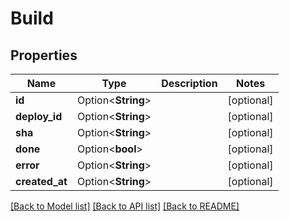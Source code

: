 # Build

## Properties

Name | Type | Description | Notes
------------ | ------------- | ------------- | -------------
**id** | Option<**String**> |  | [optional]
**deploy_id** | Option<**String**> |  | [optional]
**sha** | Option<**String**> |  | [optional]
**done** | Option<**bool**> |  | [optional]
**error** | Option<**String**> |  | [optional]
**created_at** | Option<**String**> |  | [optional]

[[Back to Model list]](../README.md#documentation-for-models) [[Back to API list]](../README.md#documentation-for-api-endpoints) [[Back to README]](../README.md)


